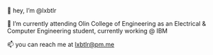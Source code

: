 👋 hey, I’m @lxbtlr

🌱 I’m currently attending Olin College of Engineering as an Electrical & Computer Engineering student, currently working @ IBM

📫 you can reach me at lxbtlr@pm.me

<!---
lxbtlr/lxbtlr is a ✨ special ✨ repository because its `README.md` (this file) appears on your GitHub profile.
You can click the Preview link to take a look at your changes.
--->
